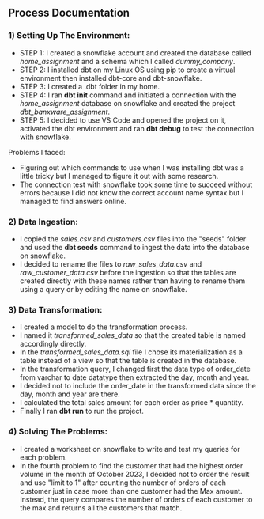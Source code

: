 ## Process Documentation

### 1) Setting Up The Environment:
   - STEP 1: I created a snowflake account and created the database called _home_assignment_ and a schema which I called _dummy_company_.
   - STEP 2: I installed dbt on my Linux OS using pip to create a virtual environment then installed dbt-core and dbt-snowflake.
   - STEP 3: I created a .dbt folder in my home.
   - STEP 4: I ran **dbt init** command and initiated a connection with the _home_assignment_ database on snowflake and created the project _dbt_banxware_assignment_.
   - STEP 5: I decided to use VS Code and opened the project on it, activated the dbt environment and ran **dbt debug** to test the connection with snowflake.
   
   Problems I faced:
   - Figuring out which commands to use when I was installing dbt was a little tricky but I managed to figure it out with some research.
   - The connection test with snowflake took some time to succeed without errors because I did not know the correct account name syntax but I managed to find answers online.

### 2) Data Ingestion:
   - I copied the _sales.csv_ and _customers.csv_ files into the "seeds" folder and used the **dbt seeds** command to ingest the data into the database on snowflake.
   - I decided to rename the files to _raw_sales_data.csv_ and _raw_customer_data.csv_ before the ingestion so that the tables are created directly with these names rather than having to rename them using a query or by editing the name on snowflake.  

### 3) Data Transformation:
   - I created a model to do the transformation process.
   - I named it _transformed_sales_data_ so that the created table is named accordingly directly.
   - In the _transformed_sales_data.sql_ file I chose its materialization as a table instead of a view so that the table is created in the database.
   - In the transformation query, I changed first the data type of order_date from varchar to date datatype then extracted the day, month and year.
   - I decided not to include the order_date in the transformed data since the day, month and year are there.
   - I calculated the total sales amount for each order as price * quantity.
   - Finally I ran **dbt run** to run the project.

### 4) Solving The Problems:
   - I created a worksheet on snowflake to write and test my queries for each problem.
   - In the fourth problem to find the customer that had the highest order volume in the month of October 2023, I decided not to order the result and use "limit to 1" after counting the number of orders of each customer just in case more than one customer had the Max amount. Instead, the query compares the number of orders of each customer to the max and returns all the customers that match.
